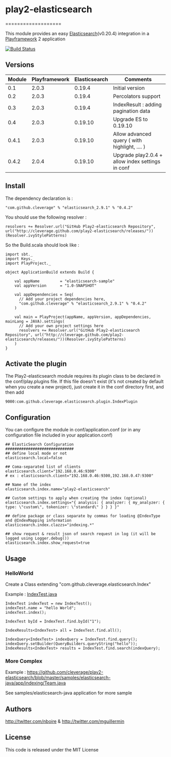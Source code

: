 # play2-elasticsearch
===================

This module provides an easy [Elasticsearch](http://www.elasticsearch.org/)(v0.20.4) integration in a [Playframework](http://www.playframework.com/) 2 application

[![Build Status](https://travis-ci.org/cleverage/play2-elasticsearch.png?branch=master)](https://travis-ci.org/cleverage/play2-elasticsearch)

## Versions
Module | Playframework | Elasticsearch | Comments
--- | --- | --- | ---
 0.1 | 2.0.3 | 0.19.4 | Initial version
 0.2 | 2.0.3 | 0.19.4 | Percolators support
 0.3 | 2.0.3 | 0.19.4 | IndexResult : adding pagination data
 0.4 | 2.0.3 | 0.19.10 | Upgrade ES to 0.19.10
 0.4.1 | 2.0.3 | 0.19.10 | Allow advanced query ( with highlight, .... ) 
 0.4.2 | 2.0.4 | 0.19.10 | Upgrade play2.0.4 + allow index settings in conf 
 
## Install

The dependency declaration is :
```
"com.github.cleverage" % "elasticsearch_2.9.1" % "0.4.2"
```

You should use the following resolver :
```
resolvers += Resolver.url("GitHub Play2-elasticsearch Repository", url("http://cleverage.github.com/play2-elasticsearch/releases/"))(Resolver.ivyStylePatterns)
```

So the Build.scala should look like : 
```
import sbt._
import Keys._
import PlayProject._

object ApplicationBuild extends Build {

    val appName         = "elasticsearch-sample"
    val appVersion      = "1.0-SNAPSHOT"

    val appDependencies = Seq(
      // Add your project dependencies here,
      "com.github.cleverage" % "elasticsearch_2.9.1" % "0.4.2"
    )

    val main = PlayProject(appName, appVersion, appDependencies, mainLang = JAVA).settings(
      // Add your own project settings here      
      resolvers += Resolver.url("GitHub Play2-elasticsearch Repository", url("http://cleverage.github.com/play2-elasticsearch/releases/"))(Resolver.ivyStylePatterns)
    )
}
```

## Activate the plugin

The Play2-elasticsearch module requires its plugin class to be declared in the conf/play.plugins file. If this file doesn't exist (it's not created by default when you create a new project),
just create it in the conf directory first, and then add
```
9000:com.github.cleverage.elasticsearch.plugin.IndexPlugin
```

## Configuration
You can configure the module in conf/application.conf (or in any configuration file included in your application.conf)

```
## ElasticSearch Configuration
##############################
## define local mode or not
elasticsearch.local=false

## Coma-separated list of clients
elasticsearch.client="192.168.0.46:9300"
# ex : elasticsearch.client="192.168.0.46:9300,192.168.0.47:9300"

## Name of the index
elasticsearch.index.name="play2-elasticsearch"

## Custom settings to apply when creating the index (optional)
elasticsearch.index.settings="{ analysis: { analyzer: { my_analyzer: { type: \"custom\", tokenizer: \"standard\" } } } }"

## define package or class separate by commas for loading @IndexType and @IndexMapping information
elasticsearch.index.clazzs="indexing.*"

## show request & result json of search request in log (it will be logged using Logger.debug())
elasticsearch.index.show_request=true
```

## Usage

### HelloWorld
Create a Class extending "com.github.cleverage.elasticsearch.Index"

Example : [IndexTest.java](https://github.com/cleverage/play2-elasticsearch/blob/master/samples/elasticsearch-java/app/indexing/IndexTest.java)

```
IndexTest indexTest = new IndexTest();
indexTest.name = "hello World";
indexTest.index();

IndexTest byId = IndexTest.find.byId("1");

IndexResults<IndexTest> all = IndexTest.find.all();

IndexQuery<IndexTest> indexQuery = IndexTest.find.query();
indexQuery.setBuilder(QueryBuilders.queryString("hello"));
IndexResults<IndexTest> results = IndexTest.find.search(indexQuery);

```

### More Complex
Example : https://github.com/cleverage/play2-elasticsearch/blob/master/samples/elasticsearch-java/app/indexing/Team.java

See samples/elasticsearch-java application for more sample

## Authors
http://twitter.com/nboire & http://twitter.com/mguillermin

## License
This code is released under the MIT License